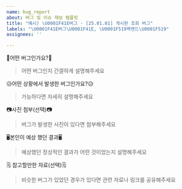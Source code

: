 ```yaml
---
name: bug_report
about: 버그 및 이슈 제보 템플릿
title: "예시) \U0001F41E버그 - [25.01.01] 게시판 조회 버그"
labels: "\U0001F41E버그\U0001F41E, \U0001F519백엔드\U0001F519"
assignees: ''

---
```


🐞어떤 버그인가요?🐞

> 어떤 버그인지 간결하게 설명해주세요

😥어떤 상황에서 발생한 버그인가요?😥

> 가능하다면 자세히 설명해주세요

📷사진 첨부(선택)📷

> 버그가 발생한 사진이 있다면 첨부해주세요

🖥️본인이 예상 했던 결과🖥️

> 예상했던 정상적인 결과가 어떤 것이었는지 설명해주세요

🗒️ 참고할만한 자료(선택)🗒️

> 비슷한 버그가 있었던 경우가 있다면 관련 자료나 링크를 공유해주세요
